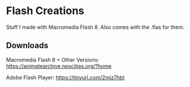 # Flash Creations
Stuff I made with Macromedia Flash 8. Also comes with the .flas for them.

## Downloads

Macromedia Flash 8 + Other Versions: https://animatearchive.neocities.org/?home

Adobe Flash Player: https://tinyurl.com/2mjz7hbt
